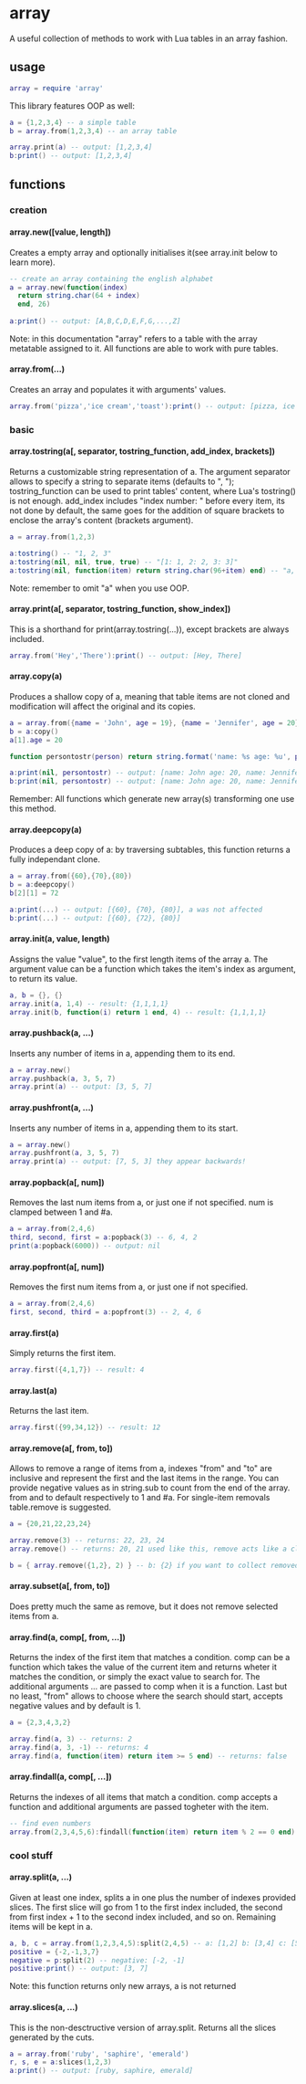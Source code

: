 # array
A useful collection of methods to work with Lua tables in an array fashion.

## usage
```lua
array = require 'array'
```
This library features OOP as well:
```lua
a = {1,2,3,4} -- a simple table
b = array.from(1,2,3,4) -- an array table

array.print(a) -- output: [1,2,3,4]
b:print() -- output: [1,2,3,4]
```

## functions
### creation
#### array.new([value, length])

Creates a empty array and optionally initialises it(see array.init below to learn more).
```lua
-- create an array containing the english alphabet
a = array.new(function(index) 
  return string.char(64 + index) 
  end, 26)
  
a:print() -- output: [A,B,C,D,E,F,G,...,Z]
```
Note: in this documentation "array" refers to a table with the array metatable assigned to it. All functions are able to work with pure tables.

#### array.from(...)

Creates an array and populates it with arguments' values.
```lua
array.from('pizza','ice cream','toast'):print() -- output: [pizza, ice cream, toast]
```

### basic
#### array.tostring(a[, separator, tostring_function, add_index, brackets])

Returns a customizable string representation of a. The argument separator allows to specify a string to separate items (defaults to ", "); tostring_function can be used to print tables' content, where Lua's tostring() is not enough. add_index includes "index number: " before every item, its not done by default, the same goes for the  addition of square brackets to enclose the array's content (brackets argument).
```lua
a = array.from(1,2,3)

a:tostring() -- "1, 2, 3"
a:tostring(nil, nil, true, true) -- "[1: 1, 2: 2, 3: 3]"
a:tostring(nil, function(item) return string.char(96+item) end) -- "a, b, c"
```
Note: remember to omit "a" when you use OOP.

#### array.print(a[, separator, tostring_function, show_index])

This is a shorthand for print(array.tostring(...)), except brackets are always included.
```lua
array.from('Hey','There'):print() -- output: [Hey, There]
```

#### array.copy(a)

Produces a shallow copy of a, meaning that table items are not cloned and modification will affect the original and its copies.
```lua
a = array.from({name = 'John', age = 19}, {name = 'Jennifer', age = 20})
b = a:copy()
a[1].age = 20

function persontostr(person) return string.format('name: %s age: %u', person.name, person.age) end

a:print(nil, persontostr) -- output: [name: John age: 20, name: Jennifer age: 20]
b:print(nil, persontostr) -- output: [name: John age: 20, name: Jennifer age: 20], b got modified
```
Remember: All functions which generate new array(s) transforming one use this method.

#### array.deepcopy(a)

Produces a deep copy of a: by traversing subtables, this function returns a fully independant clone.
```lua
a = array.from({60},{70},{80})
b = a:deepcopy()
b[2][1] = 72

a:print(...) -- output: [{60}, {70}, {80}], a was not affected
b:print(...) -- output: [{60}, {72}, {80}]
```

#### array.init(a, value, length)

Assigns the value "value", to the first length items of the array a. The argument value can be a function which takes the item's index as argument, to return its value.
``` lua
a, b = {}, {}
array.init(a, 1,4) -- result: {1,1,1,1}
array.init(b, function(i) return 1 end, 4) -- result: {1,1,1,1}
```

#### array.pushback(a, ...)

Inserts any number of items in a, appending them to its end.
``` lua
a = array.new()
array.pushback(a, 3, 5, 7)
array.print(a) -- output: [3, 5, 7]
```

#### array.pushfront(a, ...)

Inserts any number of items in a, appending them to its start.
``` lua
a = array.new()
array.pushfront(a, 3, 5, 7)
array.print(a) -- output: [7, 5, 3] they appear backwards!
```

#### array.popback(a[, num])

Removes the last num items from a, or just one if not specified. num is clamped between 1 and #a.
``` lua
a = array.from(2,4,6)
third, second, first = a:popback(3) -- 6, 4, 2
print(a:popback(6000)) -- output: nil
```

#### array.popfront(a[, num])

Removes the first num items from a, or just one if not specified.
``` lua
a = array.from(2,4,6)
first, second, third = a:popfront(3) -- 2, 4, 6
```

#### array.first(a)

Simply returns the first item.
``` lua
array.first({4,1,7}) -- result: 4
```

#### array.last(a)

Returns the last item.
``` lua
array.first({99,34,12}) -- result: 12
```

#### array.remove(a[, from, to])

Allows to remove a range of items from a, indexes "from" and "to" are inclusive and represent the first and the last items in the range. You can provide negative values as in string.sub to count from the end of the array. from and to default respectively to 1 and #a. For single-item removals table.remove is suggested.

``` lua
a = {20,21,22,23,24}

array.remove(3) -- returns: 22, 23, 24
array.remove() -- returns: 20, 21 used like this, remove acts like a clear function

b = { array.remove({1,2}, 2) } -- b: {2} if you want to collect removed items 
```

#### array.subset(a[, from, to])

Does pretty much the same as remove, but it does not remove selected items from a.

#### array.find(a, comp[, from, ...])

Returns the index of the first item that matches a condition. comp can be a function which takes the value of the current item and returns wheter it matches the condition, or simply the exact value to search for. The additional arguments ... are passed to comp when it is a function. Last but no least, "from" allows to choose where the search should start, accepts negative values and by default is 1.

``` lua
a = {2,3,4,3,2}

array.find(a, 3) -- returns: 2
array.find(a, 3, -1) -- returns: 4
array.find(a, function(item) return item >= 5 end) -- returns: false
```

#### array.findall(a, comp[, ...])

Returns the indexes of all items that match a condition. comp accepts a function and additional arguments are passed togheter with the item.

``` lua
-- find even numbers
array.from(2,3,4,5,6):findall(function(item) return item % 2 == 0 end) -- returns: 1, 3, 5
```

### cool stuff
#### array.split(a, ...)

Given at least one index, splits a in one plus the number of indexes provided slices. The first slice will go from 1 to the first index included, the second from first index + 1 to the second index included, and so on. Remaining items will be kept in a.

``` lua
a, b, c = array.from(1,2,3,4,5):split(2,4,5) -- a: [1,2] b: [3,4] c: [5]
positive = {-2,-1,3,7}
negative = p:split(2) -- negative: [-2, -1]
positive:print() -- output: [3, 7]
```
Note: this function returns only new arrays, a is not returned

#### array.slices(a, ...)

This is the non-desctructive version of array.split. Returns all the slices generated by the cuts.

``` lua
a = array.from('ruby', 'saphire', 'emerald')
r, s, e = a:slices(1,2,3)
a:print() -- output: [ruby, saphire, emerald]
```
